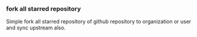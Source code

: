 ### fork all starred repository


Simple fork all starred repository of github repository to organization or user and sync upstream also.